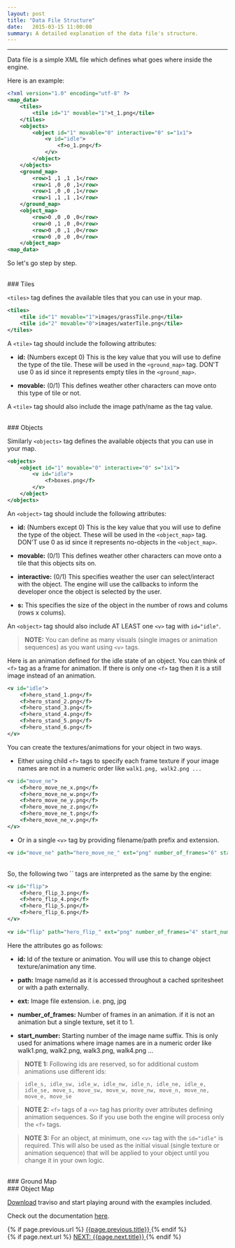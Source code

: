 ```yaml
---
layout: post
title: "Data File Structure"
date:   2015-03-15 11:00:00
summary: A detailed explanation of the data file's structure.
---
```


___

Data file is a simple XML file which defines what goes where inside the engine.

<!--more-->

Here is an example:

```xml
<?xml version="1.0" encoding="utf-8" ?>
<map_data>
	<tiles>
		<tile id="1" movable="1">t_1.png</tile>
	</tiles>
	<objects>
	    <object id="1" movable="0" interactive="0" s="1x1">
			<v id="idle">
				<f>o_1.png</f>
			</v>
		</object>
	</objects>
	<ground_map>
		<row>1 ,1 ,1 ,1</row>
		<row>1 ,0 ,0 ,1</row>
		<row>1 ,0 ,0 ,1</row>
		<row>1 ,1 ,1 ,1</row>
	</ground_map>
	<object_map>
		<row>0 ,0 ,0 ,0</row>
		<row>0 ,1 ,0 ,0</row>
		<row>0 ,0 ,1 ,0</row>
		<row>0 ,0 ,0 ,0</row>
	</object_map>
<map_data>
```

So let's go step by step.

<br/>
### Tiles

`<tiles>` tag defines the available tiles that you can use in your map.

```xml
<tiles>
	<tile id="1" movable="1">images/grassTile.png</tile>
	<tile id="2" movable="0">images/waterTile.png</tile>
</tiles>
```

A `<tile>` tag should include the following attributes:

* **id:** (Numbers except 0) This is the key value that you will use to define the type of the tile. These will be used in the `<ground_map>` tag. DON'T use 0 as id since it represents empty tiles in the `<ground_map>`.

* **movable:** (0/1) This defines weather other characters can move onto this type of tile or not.
            
A `<tile>` tag should also include the image path/name as the tag value.

<br/>
### Objects

Similarly `<objects>` tag defines the available objects that you can use in your map.

```xml
<objects>
    <object id="1" movable="0" interactive="0" s="1x1">
		<v id="idle">
			<f>boxes.png</f>
		</v>
	</object>
</objects>
```

An `<object>` tag should include the following attributes:

* **id:** (Numbers except 0) This is the key value that you will use to define the type of the object. These will be used in the `<object_map>` tag. DON'T use 0 as id since it represents no-objects in the `<object_map>`.

* **movable:** (0/1) This defines weather other characters can move onto a tile that this objects sits on.

* **interactive:** (0/1) This specifies weather the user can select/interact with the object. The engine will use the callbacks to inform the developer once the object is selected by the user.

* **s:** This specifies the size of the object in the number of rows and colums (rows x colums).

An `<object>` tag should also include AT LEAST one `<v>` tag with `id="idle"`.
            
> **NOTE:** You can define as many visuals (single images or animation sequences) as you want using `<v>` tags.

Here is an animation defined for the idle state of an object. You can think of `<f>` tag as a frame for animation. If there is only one `<f>` tag then it is a still image instead of an animation.

```xml
<v id="idle">
    <f>hero_stand_1.png</f>
    <f>hero_stand_2.png</f>
    <f>hero_stand_3.png</f>
    <f>hero_stand_4.png</f>
    <f>hero_stand_5.png</f>
    <f>hero_stand_6.png</f>
</v>
```

You can create the textures/animations for your object in two ways.

* Either using child `<f>` tags to specify each frame texture if your image names are not in a numeric order like `walk1.png, walk2.png ...`
  
```xml
<v id="move_ne">
    <f>hero_move_ne_x.png</f>
    <f>hero_move_ne_w.png</f>
    <f>hero_move_ne_y.png</f>
    <f>hero_move_ne_z.png</f>
    <f>hero_move_ne_t.png</f>
    <f>hero_move_ne_v.png</f>
</v>
```
* Or in a single `<v>` tag by providing filename/path prefix and extension.

```xml  
<v id="move_ne" path="hero_move_ne_" ext="png" number_of_frames="6" start_number="1" /> 
```

<br/>
So, the following two `<v>` tags are interpreted as the same by the engine:
 
```xml
<v id="flip">
    <f>hero_flip_3.png</f>
    <f>hero_flip_4.png</f>
    <f>hero_flip_5.png</f>
    <f>hero_flip_6.png</f>
</v>
 
<v id="flip" path="hero_flip_" ext="png" number_of_frames="4" start_number="3" /> 
```

Here the attributes go as follows:

* **id:** Id of the texture or animation. You will use this to change object texture/animation any time.

* **path:** Image name/id as it is accessed throughout a cached spritesheet or with a path externally.

* **ext:** Image file extension. i.e. png, jpg

* **number_of_frames:** Number of frames in an animation. if it is not an animation but a single texture, set it to 1.

* **start_number:** Starting number of the image name suffix. This is only used for animations where image names are in a numeric order like walk1.png, walk2.png, walk3.png, walk4.png ...
                
> **NOTE 1:** Following ids are reserved, so for additional custom animations use different ids:

> `idle_s, idle_sw, idle_w, idle_nw, idle_n, idle_ne, idle_e, idle_se, move_s, move_sw, move_w, move_nw, move_n, move_ne, move_e, move_se`
	
> **NOTE 2:** `<f>` tags of a `<v>` tag has priority over attributes defining animation sequences. So if you use both the engine will process only the `<f>` tags.

> **NOTE 3:** For an object, at minimum, one `<v>` tag with the `id="idle"` is required. This will also be used as the initial visual (single texture or animation sequence) that will be applied to your object until you change it in your own logic.

<br/>
### Ground Map


<br/>
### Object Map



<a href="https://github.com/axaq/traviso.js" target="_blank">Download</a> traviso and start playing around with the examples included.

Check out the documentation <a href="http://www.travisojs.com/docs/" target="_blank">here</a>.

<div id="post-navigation" >
  <div class="previous">
    {% if page.previous.url %}
    <a href="{{page.previous.url}}" title="Previous post: {{page.next.title}}">
      <i class="fa fa-lg fa-arrow-circle-left"></i>
      {{page.previous.title}}
    </a>
    {% endif %}
  </div>
  <div class="next text-right">
    {% if page.next.url %}
    <a href="{{page.next.url}}" title="Next post: {{page.next.title}}">
    	NEXT: {{page.next.title}}
    	<i class="fa fa-2x fa-arrow-circle-right"></i>
    </a>
    {% endif %}
  </div>
</div>


